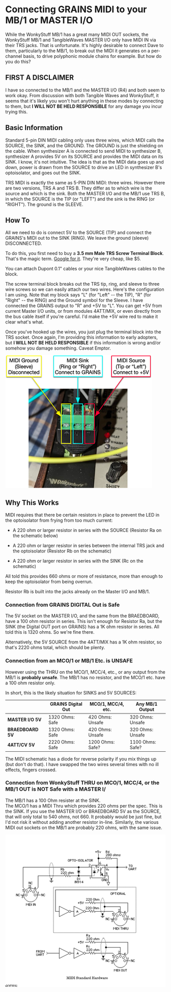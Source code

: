 # Connecting GRAINS MIDI to your MB/1 or MASTER I/O 

While the WonkyStuff MB/1 has a great many MIDI OUT sockets, the WonkyStuff MB/1 and TangibleWaves MASTER I/O only have MIDI IN via their TRS jacks.  That is unfortunate.  It's highly desirable to connect Dave to them, particularly to the MB/1, to break out the MIDI it generates on a per-channel basis, to drive polyphonic module chains for example.  But how do you do this?

## FIRST A DISCLAIMER

I have so connected to the MB/1 and the MASTER I/O (R4) and both seem to work okay.  From discussion with both Tangible Waves and WonkyStuff, it seems that it's likely you won't hurt anything in these modes by
connecting to them, but **I WILL NOT BE HELD RESPONSIBLE** for any damage you incur trying this.

## Basic Information

Standard 5-pin DIN MIDI cabling only uses three wires, which MIDI calls the SOURCE, the SINK, and the GROUND.  The GROUND is just the shielding on the cable.  When synthesizer A is connected to send MIDI to synthesizer B, synthesizer A provides 5V on its SOURCE and provides the MIDI data on its SINK.  I know, it's not intuitive.  The idea is that as the MIDI data goes up and down, power is drawn from the SOURCE to drive an LED in synthesizer B's optoisolator, and goes out the SINK.

TRS MIDI is exactly the same as 5-PIN DIN MIDI: three wires.  However there are two versions, TRS A and TRS B.  They differ as to which wire is the source and which is the sink.  Both the MASTER I/O and the MB/1 use TRS B, in which the SOURCE is the TIP (or "LEFT") and the sink is the RING (or "RIGHT").  The ground is the SLEEVE.

## How To

All we need to do is connect 5V to the SOURCE (TIP) and connect the GRAINS's MIDI out to the SINK (RING).  We leave the ground (sleeve) DISCONNECTED.

To do this, you first need to buy a **3.5 mm Male TRS Screw Terminal Block**.  That's the magic term.  [Google for it](https://www.google.com/search?q=3.5+mm+male+TRS+Screw+Terminal+Block).  They're very cheap, like $5.

You can attach Dupont 0.1" cables or your nice TangibleWaves cables to the block.

The screw terminal block breaks out the TRS tip, ring, and sleeve to three wire screws so we can easily attach our two wires.  Here's the configuration I am using.  Note that my block says "L" (for "Left" -- the TIP), "R" (for "Right" -- the RING) and the Ground symbol for the Sleeve.  I have connected the GRAINS output to "R" and +5V to "L".  You can get +5V from current Master I/O units, or from modules 4ATT/MIX, or even directly from the bus cable itself if you're careful.  I'd make the +5V wire red to make it clear what's what.

Once you've hooked up the wires, you just plug the terminal block into the TRS socket.  Once again, I'm providing this information to early adopters, but **I WILL NOT BE HELD RESPONSIBLE** if this information is wrong and/or somehow you damage something.  Caveat Emptor.

![Configuration of the screw terminal block attached to an MB/1.](TRS.png)

## Why This Works

MIDI requires that there be certain resistors in place to prevent the LED in the optoisolator from frying from too much current:

- A 220 ohm or larger resistor in series with the SOURCE (Resistor Ra on the schematic below)

- A 220 ohm or larger resistor in series between the internal TRS jack and the optoisolator (Resistor Rb on the schematic)

- A 220 ohm or larger resistor in series with the SINK (Rc on the schematic)

All told this provides 660 ohms or more of resistance, more than enough to keep the optoisolator from being overrun.

Resistor Rb is built into the jacks already on the Master I/O and MB/1.  

### Connection from GRAINS DIGITAL Out is Safe
The 5V socket on the MASTER I/O, and the same from the BRAEDBOARD, have a 100 ohm resistor in series.  This isn't enough for Resistor Ra, but the SINK (the Digital OUT port on GRAINS) has a 1K ohm resistor in series.  All told this is 1320 ohms.  So we're fine there.

Alternatively, the 5V SOURCE from the 4ATT/MIX has a 1K ohm resistor, so that's 2220 ohms total, which should be plenty. 

### Connection from an MCO/1 or MB/1 Etc. is UNSAFE

However using the THRU on the MCO/1, MCC/4, etc., or any output from the MB/1 is **probably unsafe**.  The MB/1 has no resistor, and the MCO/1 etc. have a 100 ohm resistor only.

In short, this is the likely situation for SINKS and 5V SOURCES:

|                   | GRAINS Digital Out | MCO/1, MCC/4, etc. | Any MB/1 Output  |
| ----------------- | ------------------ | ------------------ | ---------------- |
| **MASTER I/O 5V** | 1320 Ohms: Safe    | 420 Ohms: Unsafe   | 320 Ohms: Unsafe |
| **BRAEDBOARD 5V** | 1320 Ohms: Safe    | 420 Ohms: Unsafe   | 320 Ohms: Unsafe |
| **4ATT/CV 5V**    | 2220 Ohms: Safe    | 1200 Ohms: Safe?   | 1100 Ohms: Safe? |


The MIDI schematic has a diode for reverse polarity if you mix things up (but don't do that).  I have swapped the two wires several times with no ill effects, fingers crossed.

### Connection from WonkyStuff THRU on MCO/1, MCC/4, or the MB/1 OUT is NOT Safe with a MASTER I/
The MB/1 has a 100 Ohm resister at the SINK.  
The MCO/1 has a MIDI Thru which provides 220 ohms per the spec.  This is the SINK.   If you use the MASTER I/O or BRAEDBOARD 5V as the SOURCE, that will only total to 540 ohms, not 660.  It probably would be just fine, but I'd not risk it without adding another resistor in-line.  Similarly, the various MIDI out sockets on the MB/1 are probably 220 ohms, with the same issue.

![MIDI Electrical Diagram](MIDI.jpg)
